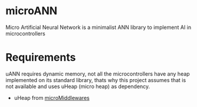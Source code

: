 # microANN

Micro Artificial Neural Network is a minimalist ANN library to implement AI in microcontrollers

# Requirements

uANN requires dynamic memory, not all the microcontrollers have any heap implemented on its
standard library, thats why this project assumes that is not available and uses uHeap (micro heap)
as dependency.

 * uHeap from [microMiddlewares](git@github.com:josepablo134/microMiddlewares.git)
